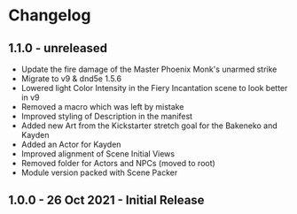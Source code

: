 # Changelog

## 1.1.0 - unreleased

* Update the fire damage of the Master Phoenix Monk's unarmed strike
* Migrate to v9 & dnd5e 1.5.6
* Lowered light Color Intensity in the Fiery Incantation scene to look better in v9
* Removed a macro which was left by mistake
* Improved styling of Description in the manifest
* Added new Art from the Kickstarter stretch goal for the Bakeneko and Kayden
* Added an Actor for Kayden
* Improved alignment of Scene Initial Views
* Removed folder for Actors and NPCs (moved to root)
* Module version packed with Scene Packer

## 1.0.0 - 26 Oct 2021 - Initial Release
